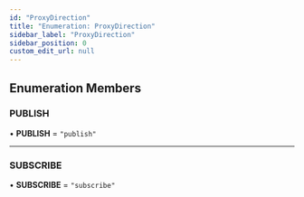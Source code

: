 ```yaml
---
id: "ProxyDirection"
title: "Enumeration: ProxyDirection"
sidebar_label: "ProxyDirection"
sidebar_position: 0
custom_edit_url: null
---
```


## Enumeration Members

### PUBLISH

• **PUBLISH** = ``"publish"``

___

### SUBSCRIBE

• **SUBSCRIBE** = ``"subscribe"``
